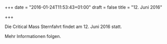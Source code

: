 +++
date = "2016-01-24T11:53:43+01:00"
draft = false
title = "12. Juni 2016"

+++

Die Critical Mass Sternfahrt findet am 12. Juni 2016 statt.

Mehr Informationen folgen.
